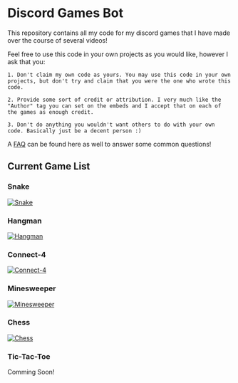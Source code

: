# Discord Games Bot
This repository contains all my code for my discord games that I have made over the course of several videos!

Feel free to use this code in your own projects as you would like, however I ask that you:
    
    1. Don't claim my own code as yours. You may use this code in your own projects, but don't try and claim that you were the one who wrote this code.

    2. Provide some sort of credit or attribution. I very much like the "Author" tag you can set on the embeds and I accept that on each of the games as enough credit.

    3. Don't do anything you wouldn't want others to do with your own code. Basically just be a decent person :)

A [FAQ](/FAQ.md) can be found here as well to answer some common questions!

## Current Game List
### Snake
[![Snake](https://img.youtube.com/vi/tk5c0t72Up4/0.jpg)](https://www.youtube.com/watch?v=tk5c0t72Up4 "Snake")
### Hangman
[![Hangman](https://img.youtube.com/vi/0G3gD4KJ59U/0.jpg)](https://www.youtube.com/watch?v=0G3gD4KJ59U "Hangman")
### Connect-4
[![Connect-4](https://img.youtube.com/vi/Sl1ZnvlNalI/0.jpg)](https://www.youtube.com/watch?v=Sl1ZnvlNalI "Connect-4")
### Minesweeper
[![Minesweeper](https://img.youtube.com/vi/j2ylF1AX1RY/0.jpg)](https://www.youtube.com/watch?v=j2ylF1AX1RY "Minesweeper")
### Chess
[![Chess](https://img.youtube.com/vi/yMg9tVZBSPw/0.jpg)](https://www.youtube.com/watch?v=yMg9tVZBSPw "Chess")
### Tic-Tac-Toe
Comming Soon!